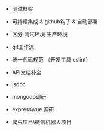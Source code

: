* 测试框架
* 可持续集成 & github钩子 & 自动部署
* 区分 测试环境 生产环境
* git工作流
* 统一代码规范 （开发工具 eslint）
* API文档补全
* jsdoc
* mongodb调研
* express\vue 调研

* 爬虫项目\微信机器人项目





